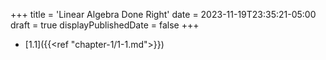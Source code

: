 +++
title = 'Linear Algebra Done Right'
date = 2023-11-19T23:35:21-05:00
draft = true
displayPublishedDate = false
+++

 - [1.1]({{<ref "chapter-1/1-1.md">}})
